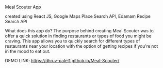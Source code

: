 Meal Scouter App

created using React JS, Google Maps Place Search API, Edamam Recipe Search API

What does this app do?
The purpose behind creating Meal Scouter was to offer a quick solution in finding restaurants or types of food you might be craving. This app allows you to quickly search for different types of restaurants near your location with the option of getting recipes if you're not in the mood to eat out.

DEMO LINK:
https://dhruv-patel1.github.io/Meal-Scouter/

